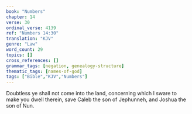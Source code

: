 ```yaml
---
book: "Numbers"
chapter: 14
verse: 30
ordinal_verse: 4139
ref: "Numbers 14:30"
translation: "KJV"
genre: "Law"
word_count: 29
topics: []
cross_references: []
grammar_tags: [negation, genealogy-structure]
thematic_tags: [names-of-god]
tags: ["Bible","KJV","Numbers"]
---
```

Doubtless ye shall not come into the land, concerning which I sware to make you dwell therein, save Caleb the son of Jephunneh, and Joshua the son of Nun.
